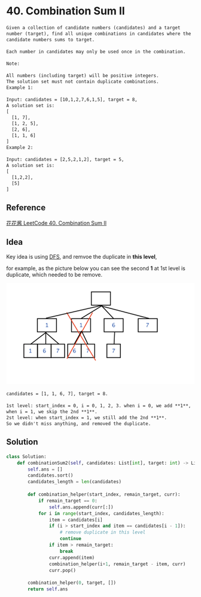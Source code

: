 # 40. Combination Sum II

```
Given a collection of candidate numbers (candidates) and a target number (target), find all unique combinations in candidates where the candidate numbers sums to target.

Each number in candidates may only be used once in the combination.

Note:

All numbers (including target) will be positive integers.
The solution set must not contain duplicate combinations.
Example 1:

Input: candidates = [10,1,2,7,6,1,5], target = 8,
A solution set is:
[
  [1, 7],
  [1, 2, 5],
  [2, 6],
  [1, 1, 6]
]
Example 2:

Input: candidates = [2,5,2,1,2], target = 5,
A solution set is:
[
  [1,2,2],
  [5]
]
```

## Reference

[花花酱 LeetCode 40. Combination Sum II](https://www.youtube.com/watch?v=RSatA4uVBDQ)

## Idea

Key idea is using [DFS](../Search/DFS_Permutation&Combination.md), and remvoe the duplicate in **this level**,

for example, as the picture below you can see the second **1** at 1st level is duplicate, which needed to be remove.

![](../assets/40.combination_sum_2.png)

```
candidates = [1, 1, 6, 7], target = 8.

1st level: start_index = 0, i = 0, 1, 2, 3. when i = 0, we add **1**, when i = 1, we skip the 2nd **1**.
2st level: when start_index = 1, we still add the 2nd **1**.
So we didn't miss anything, and removed the duplicate.
```

## Solution

```python
class Solution:
    def combinationSum2(self, candidates: List[int], target: int) -> List[List[int]]:
        self.ans = []
        candidates.sort()
        candidates_length = len(candidates)

        def combination_helper(start_index, remain_target, curr):
            if remain_target == 0:
                self.ans.append(curr[:])
            for i in range(start_index, candidates_length):
                item = candidates[i]
                if (i > start_index and item == candidates[i - 1]):
                    # remove duplicate in this level
                    continue
                if item > remain_target:
                    break
                curr.append(item)
                combination_helper(i+1, remain_target - item, curr)
                curr.pop()

        combination_helper(0, target, [])
        return self.ans
```
